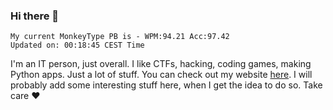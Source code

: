 ### Hi there 👋
<!-- PB START -->
```
My current MonkeyType PB is - WPM:94.21 Acc:97.42
Updated on: 00:18:45 CEST Time
```
<!-- PB END -->
I'm an IT person, just overall. I like CTFs, hacking, coding games, making Python apps. Just a lot of stuff.
You can check out my website [here](https://skill3472.github.io/).
I will probably add some interesting stuff here, when I get the idea to do so. Take care ❤️
